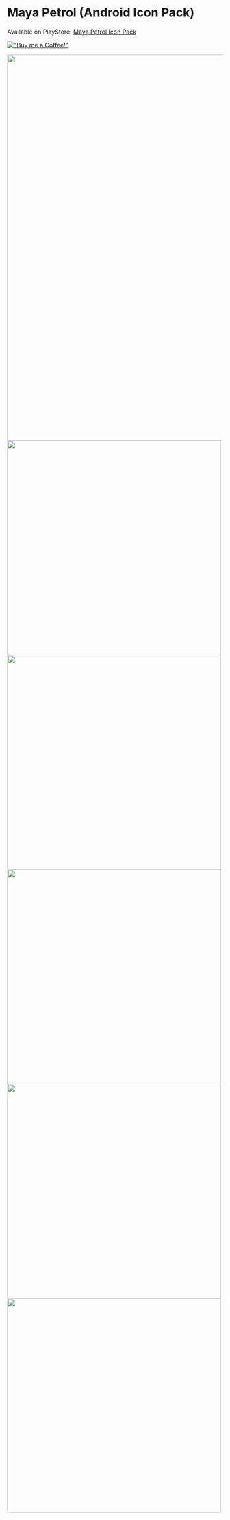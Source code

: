 # Maya Petrol (Android Icon Pack)
Available on PlayStore: [Maya Petrol Icon Pack](https://play.google.com/store/apps/details?id=com.mayadarkicons.app)

[!["Buy me a Coffee!"](https://www.buymeacoffee.com/assets/img/custom_images/orange_img.png)](https://www.paypal.com/donate/?hosted_button_id=59HRA7X8F26VU)


<img src="https://github.com/lucianohorta/mayapetrol/blob/master/marketing/coverplaystore.png" width="900" />
<br>
<img src="https://github.com/lucianohorta/mayapetrol/blob/master/marketing/1.png" width="500" />
<br>
<img src="https://github.com/lucianohorta/mayapetrol/blob/master/marketing/2.png" width="500" />
<br>
<img src="https://github.com/lucianohorta/mayapetrol/blob/master/marketing/3.png" width="500" />
<br>
<img src="https://github.com/lucianohorta/mayapetrol/blob/master/marketing/4.png" width="500" />
<br>
<img src="https://github.com/lucianohorta/mayapetrol/blob/master/marketing/5.png" width="500" />
